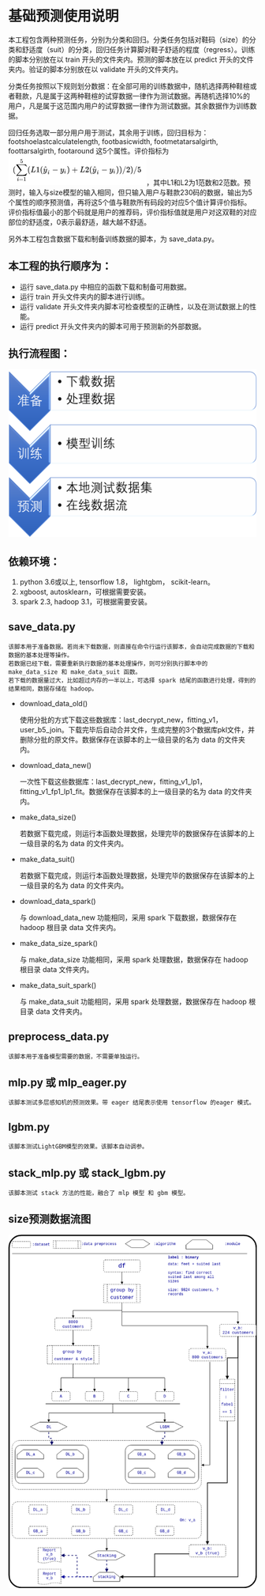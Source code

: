 # 基础预测使用说明

本工程包含两种预测任务，分别为分类和回归。分类任务包括对鞋码（size）的分类和舒适度（suit）的分类，回归任务计算脚对鞋子舒适的程度（regress）。训练的脚本分别放在以 train 开头的文件夹内。预测的脚本放在以 predict 开头的文件夹内。验证的脚本分别放在以 validate 开头的文件夹内。

分类任务按照以下规则划分数据：在全部可用的训练数据中，随机选择两种鞋楦或者鞋款，凡是属于这两种鞋楦的试穿数据一律作为测试数据。再随机选择10%的用户，凡是属于这范围内用户的试穿数据一律作为测试数据。其余数据作为训练数据。

回归任务选取一部分用户用于测试，其余用于训练，回归目标为： footshoelastcalculatelength, footbasicwidth, footmetatarsalgirth, foottarsalgirth, footaround 这5个属性。评价指标为![Alt text](./equation.png "评价指标")，其中L1和L2为1范数和2范数。预测时，输入与size模型的输入相同，但只输入用户与鞋款230码的数据，输出为5个属性的顺序预测值，再将这5个值与鞋款所有码段的对应5个值计算评价指标。评价指标值最小的那个码就是用户的推荐码，评价指标值就是用户对这双鞋的对应部位的舒适度，0表示最舒适，越大越不舒适。

另外本工程包含数据下载和制备训练数据的脚本，为 save_data.py。

## 本工程的执行顺序为：
* 运行 save_data.py 中相应的函数下载和制备可用数据。
* 运行 train 开头文件夹内的脚本进行训练。
* 运行 validate 开头文件夹内脚本可检查模型的正确性，以及在测试数据上的性能。
* 运行 predict 开头文件夹内的脚本可用于预测新的外部数据。

## 执行流程图：  
![Alt text](./图片1.png "使用流程")

## 依赖环境：
1. python 3.6或以上, tensorflow 1.8， lightgbm， scikit-learn。
2. xgboost, autosklearn，可根据需要安装。
3. spark 2.3, hadoop 3.1，可根据需要安装。

## save_data.py
    该脚本用于准备数据。若尚未下载数据，则直接在命令行运行该脚本，会自动完成数据的下载和数据的基本处理等操作。
    若数据已经下载，需要重新执行数据的基本处理操作，则可分别执行脚本中的 make_data_size 和 make_data_suit 函数。
    若下载的数据量过大，比如超过内存的一半以上，可选择 spark 结尾的函数进行处理，得到的结果相同，数据存储在 hadoop。

* download_data_old()

    使用分批的方式下载这些数据库：last_decrypt_new，fitting_v1，user_b5_join。下载完毕后自动合并文件，生成完整的3个数据库pkl文件，并删除分批的原文件。数据保存在该脚本的上一级目录的名为 data 的文件夹内。

* download_data_new() 

    一次性下载这些数据库：last_decrypt_new，fitting_v1_lp1，fitting_v1_fp1_lp1_fit。数据保存在该脚本的上一级目录的名为 data 的文件夹内。

* make_data_size() 

    若数据下载完成，则运行本函数处理数据，处理完毕的数据保存在该脚本的上一级目录的名为 data 的文件夹内。

* make_data_suit()

    若数据下载完成，则运行本函数处理数据，处理完毕的数据保存在该脚本的上一级目录的名为 data 的文件夹内。

* download_data_spark() 

    与 download_data_new 功能相同，采用 spark 下载数据，数据保存在 hadoop 根目录 data 文件夹内。

* make_data_size_spark() 

    与 make_data_size 功能相同，采用 spark 处理数据，数据保存在 hadoop 根目录 data 文件夹内。

* make_data_suit_spark()

    与 make_data_suit 功能相同，采用 spark 处理数据，数据保存在 hadoop 根目录 data 文件夹内。   


## preprocess_data.py
    该脚本用于准备模型需要的数据，不需要单独运行。

## mlp.py 或 mlp_eager.py
    该脚本测试多层感知机的预测效果。带 eager 结尾表示使用 tensorflow 的eager 模式。

## lgbm.py
    该脚本测试LightGBM模型的效果。该脚本自动调参。

## stack_mlp.py 或 stack_lgbm.py
    该脚本测试 stack 方法的性能，融合了 mlp 模型 和 gbm 模型。

## size预测数据流图
![Alt text](./basicPredictionDataflow.png "size预测数据流图")